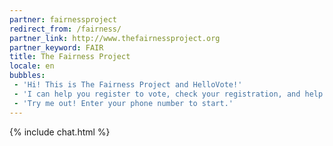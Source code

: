 ```yaml
---
partner: fairnessproject
redirect_from: /fairness/
partner_link: http://www.thefairnessproject.org
partner_keyword: FAIR
title: The Fairness Project
locale: en
bubbles:
 - 'Hi! This is The Fairness Project and HelloVote!'
 - 'I can help you register to vote, check your registration, and help your friends register'
 - 'Try me out! Enter your phone number to start.'
---
```

{% include chat.html %}



